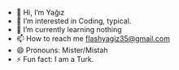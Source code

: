- 👋 Hi, I’m Yağız
- 👀 I’m interested in Coding, typical.
- 🌱 I’m currently learning nothing 
- 📫 How to reach me flashyagiz35@gmail.com
- 😄 Pronouns: Mister/Mistah
- ⚡ Fun fact: I am a Turk.
  
